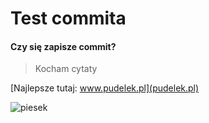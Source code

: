 # Test commita

#### Czy się zapisze commit?

> Kocham cytaty

[Najlepsze tutaj: www.pudelek.pl](pudelek.pl)
 
![piesek](https://fajnypiesek.pl/wp-content/uploads/2023/08/dlaczego-pies-je-trawe-500x657.jpeg)
